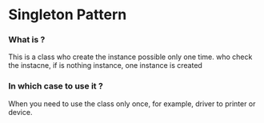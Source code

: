 # Singleton Pattern

### What is ?
This is a class who create the instance possible only one time.
who check the instacne, if is nothing instance, one instance is created

### In which case to use it ?
When you need to use the class only once, for example, driver to printer or device.
